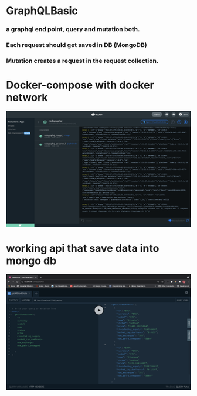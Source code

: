 # GraphQLBasic
### a graphql end point, query and mutation both.
### Each request should get saved in DB (MongoDB)
### Mutation creates a request in the request collection.

# Docker-compose with docker network
![alt text](https://github.com/ksheetal/GraphQLBasic/blob/main/Screenshot%202021-07-17%20at%207.09.45%20PM.png)

# working api that save data into mongo db
![alt text](https://github.com/ksheetal/GraphQLBasic/blob/main/Screenshot%202021-07-17%20at%207.11.23%20PM.png)
